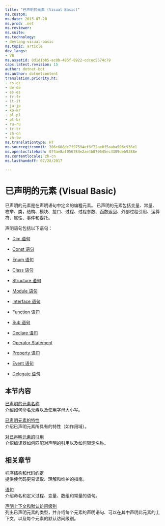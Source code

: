 ```yaml
---
title: "已声明的元素 (Visual Basic)"
ms.custom: 
ms.date: 2015-07-20
ms.prod: .net
ms.reviewer: 
ms.suite: 
ms.technology:
- devlang-visual-basic
ms.topic: article
dev_langs:
- VB
ms.assetid: 0d1d1bb5-ac0b-485f-8922-cdcec5574c79
caps.latest.revision: 15
author: dotnet-bot
ms.author: dotnetcontent
translation.priority.ht:
- cs-cz
- de-de
- es-es
- fr-fr
- it-it
- ja-jp
- ko-kr
- pl-pl
- pt-br
- ru-ru
- tr-tr
- zh-cn
- zh-tw
ms.translationtype: HT
ms.sourcegitcommit: 306c608dc7f97594ef6f72ae0f5aaba596c936e1
ms.openlocfilehash: 074ae8af056784e2ae4b870545ec4389deb9388e
ms.contentlocale: zh-cn
ms.lasthandoff: 07/28/2017

---
```

# <a name="declared-elements-in-visual-basic"></a>已声明的元素 (Visual Basic)
已声明的元素是在声明语句中定义的编程元素。 已声明的元素包括变量、常量、枚举、类，结构、模块、接口、过程、过程参数、函数返回、外部过程引用、运算符、属性、事件和委托。  
  
 声明语句包括以下语句：  
  
-   [Dim 语句](../../../../visual-basic/language-reference/statements/dim-statement.md)  
  
-   [Const 语句](../../../../visual-basic/language-reference/statements/const-statement.md)  
  
-   [Enum 语句](../../../../visual-basic/language-reference/statements/enum-statement.md)  
  
-   [Class 语句](../../../../visual-basic/language-reference/statements/class-statement.md)  
  
-   [Structure 语句](../../../../visual-basic/language-reference/statements/structure-statement.md)  
  
-   [Module 语句](../../../../visual-basic/language-reference/statements/module-statement.md)  
  
-   [Interface 语句](../../../../visual-basic/language-reference/statements/interface-statement.md)  
  
-   [Function 语句](../../../../visual-basic/language-reference/statements/function-statement.md)  
  
-   [Sub 语句](../../../../visual-basic/language-reference/statements/sub-statement.md)  
  
-   [Declare 语句](../../../../visual-basic/language-reference/statements/declare-statement.md)  
  
-   [Operator Statement](../../../../visual-basic/language-reference/statements/operator-statement.md)  
  
-   [Property 语句](../../../../visual-basic/language-reference/statements/property-statement.md)  
  
-   [Event 语句](../../../../visual-basic/language-reference/statements/event-statement.md)  
  
-   [Delegate 语句](../../../../visual-basic/language-reference/statements/delegate-statement.md)  
  
## <a name="in-this-section"></a>本节内容  
 [已声明的元素名称](../../../../visual-basic/programming-guide/language-features/declared-elements/declared-element-names.md)  
 介绍如何命名元素以及使用字母大小写。  
  
 [已声明元素的特性](../../../../visual-basic/programming-guide/language-features/declared-elements/declared-element-characteristics.md)  
 介绍已声明元素所具有的特性（如作用域）。  
  
 [对已声明元素的引用](../../../../visual-basic/programming-guide/language-features/declared-elements/references-to-declared-elements.md)  
 介绍编译器如何匹配对声明的引用以及如何限定名称。  
  
## <a name="related-sections"></a>相关章节  
 [程序结构和代码约定](../../../../visual-basic/programming-guide/program-structure/program-structure-and-code-conventions.md)  
 提供使代码更易读取、理解和维护的指南。  
  
 [语句](../../../../visual-basic/language-reference/statements/index.md)  
 介绍命名和定义过程、变量、数组和常量的语句。  
  
 [声明上下文和默认访问级别](../../../../visual-basic/language-reference/statements/declaration-contexts-and-default-access-levels.md)  
 列出已声明元素的类型，并介绍每个元素的声明语句、可以在其中声明此元素的上下文，以及每个元素的默认访问级别。

